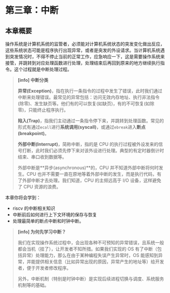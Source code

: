 # 第三章：中断

## 本章概要

操作系统是计算机系统的监管者，必须能对计算机系统状态的突发变化做出反应，这些系统状态可能是程序执行出现异常，或者是突发的外设请求。当计算机系统遇到突发情况时，不得不停止当前的正常工作，应急响应一下，这是需要操作系统来接管，并跳转到对应处理函数进行处理，处理结束后再回到原来的地方继续执行指令。这个过程就是中断处理过程。

> **[info] 中断分类**
>
> **异常(Exception)**，指在执行一条指令的过程中发生了错误，此时我们通过中断来处理错误。最常见的异常包括：访问无效内存地址、执行非法指令(除零)、发生缺页等。他们有的可以恢复(如缺页)，有的不可恢复(如除零)，只能终止程序执行。
>
> **陷入(Trap)**，指我们主动通过一条指令停下来，并跳转到处理函数。常见的形式有通过`ecall`进行**系统调用(syscall)**，或通过`ebreak`进入**断点(breakpoint)**。
>
> **外部中断(Interrupt)**，简称中断，指的是 CPU 的执行过程被外设发来的信号打断，此时我们必须先停下来对该外设进行处理。典型的有定时器倒计时结束、串口收到数据等。
>
> 外部中断是**异步(asynchronous)**的，CPU 并不知道外部中断将何时发生。CPU 也并不需要一直在原地等着外部中断的发生，而是执行代码，有了外部中断才去处理。我们知道，CPU 的主频远高于 I/O 设备，这样避免了 CPU 资源的浪费。

本章你将会学到：

- riscv 的中断相关知识
- 中断前后如何进行上下文环境的保存与恢复
- 处理最简单的断点中断和时钟中断。

> **[info] 为何先学习中断？**
>
> 我们在实现操作系统过程中，会出现各种不可预知的异常错误，且系统一般都会当机（挂了），让开发者不知所措。如果我们实现的 OS 有了中断（包括异常）处理能力，那么在由于某种编程失误产生异常时，OS 能感知到异常，并能提供相关信息（比如异常出现的原因，异常产生的地址等）给开发者，便于开发者修改程序。
>
> 另外，中断机制（特别是时钟中断）是实现后续进程切换与调度、系统服务机制等的基础。

